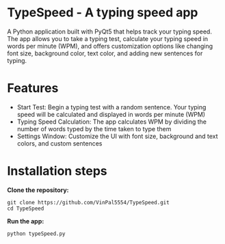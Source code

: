 # TypeSpeed - A typing speed app

A Python application built with PyQt5 that helps track your typing speed. The app allows you to take a typing test, calculate your typing speed in words per minute (WPM), and offers customization options like changing font size, background color, text color, and adding new sentences for typing.

# Features
- Start Test: Begin a typing test with a random sentence. Your typing speed will be calculated and displayed in words per minute (WPM)
- Typing Speed Calculation: The app calculates WPM by dividing the number of words typed by the time taken to type them
- Settings Window: Customize the UI with font size, background and text colors, and custom sentences 

# Installation steps
**Clone the repository:**
```
git clone https://github.com/VinPal5554/TypeSpeed.git
cd TypeSpeed
```
**Run the app:**
```
python typeSpeed.py
```

